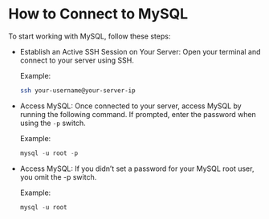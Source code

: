 # How to Connect to MySQL

To start working with MySQL, follow these steps:

- Establish an Active SSH Session on Your Server: Open your terminal and connect to your server using SSH.

  Example:

  ```bash
  ssh your-username@your-server-ip

  ```

- Access MySQL: Once connected to your server, access MySQL by running the following command. If prompted, enter the password when using the `-p` switch.

  Example:

  ```sql
  mysql -u root -p

  ```

- Access MySQL: If you didn’t set a password for your MySQL root user, you omit the -p switch.

  Example:

  ```sql
  mysql -u root
  ```
